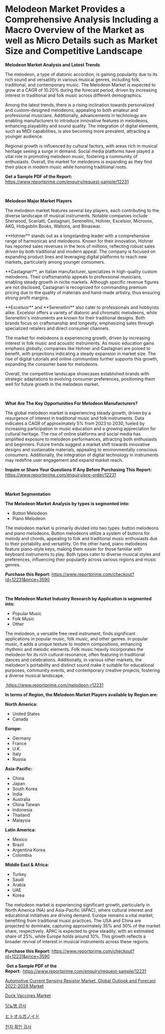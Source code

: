 <p><h1>Melodeon Market Provides a Comprehensive Analysis Including a Macro Overview of the Market as well as Micro Details such as Market Size and Competitive Landscape</h1></p><p><strong>Melodeon Market Analysis and Latest Trends</strong></p>
<p><p>The melodeon, a type of diatonic accordion, is gaining popularity due to its rich sound and versatility in various musical genres, including folk, traditional, and contemporary music. The Melodeon Market is expected to grow at a CAGR of 10.20% during the forecast period, driven by increasing interest in traditional and folk music across different demographics. </p><p>Among the latest trends, there is a rising inclination towards personalized and custom-designed melodeons, appealing to both amateur and professional musicians. Additionally, advancements in technology are enabling manufacturers to introduce innovative features in melodeons, enhancing playability and sound quality. The integration of digital elements, such as MIDI capabilities, is also becoming more prevalent, attracting a younger audience. </p><p>Regional growth is influenced by cultural factors, with areas rich in musical heritage seeing a surge in demand. Social media platforms have played a vital role in promoting melodeon music, fostering a community of enthusiasts. Overall, the market for melodeons is expanding as they find their place in modern music while honoring traditional roots.</p></p>
<p><strong>Get a Sample PDF of the Report:&nbsp;</strong> <a href="https://www.reportprime.com/enquiry/request-sample/12231">https://www.reportprime.com/enquiry/request-sample/12231</a></p>
<p>&nbsp;</p>
<p><strong>Melodeon Major Market Players</strong></p>
<p><p>The melodeon market features several key players, each contributing to the diverse landscape of musical instruments. Notable companies include Sherwood, Scarlatti, Castagnari, Serenellini, Hohner, Excelsior, Microvox, AKG, Hobgoblin Books, Waltons, and Binaswar.</p><p>**Hohner** stands out as a longstanding leader with a comprehensive range of harmonicas and melodeons. Known for their innovation, Hohner has reported sales revenues in the tens of millions, reflecting robust sales driven by both traditional and modern appeal. The company is focused on expanding product lines and leveraging digital platforms to reach new markets, particularly among younger consumers.</p><p>**Castagnari**, an Italian manufacturer, specializes in high-quality custom melodeons. Their craftsmanship appeals to professional musicians, enabling steady growth in niche markets. Although specific revenue figures are not disclosed, Castagnari is recognized for commanding premium pricing due to the quality of materials and hand-made artistry, thus ensuring strong profit margins.</p><p>**Excelsior** and **Serenellini** also cater to professionals and hobbyists alike. Excelsior offers a variety of diatonic and chromatic melodeons, while Serenellini's instruments are known for their traditional designs. Both brands focus on craftsmanship and longevity, emphasizing sales through specialized retailers and direct consumer channels.</p><p>The market for melodeons is experiencing growth, driven by increasing interest in folk music and acoustic instruments. As music education gains emphasis globally, companies like Hohner and Castagnari are poised to benefit, with projections indicating a steady expansion in market size. The rise of digital tutorials and online communities further supports this growth, expanding the consumer base for melodeons. </p><p>Overall, the competitive landscape showcases established brands with strategic adaptations to evolving consumer preferences, positioning them well for future growth in the melodeon market.</p></p>
<p>&nbsp;</p>
<p><strong>What Are The Key Opportunities For Melodeon Manufacturers?</strong></p>
<p><p>The global melodeon market is experiencing steady growth, driven by a resurgence of interest in traditional music and folk instruments. Data indicates a CAGR of approximately 5% from 2023 to 2030, fueled by increasing participation in music education and a growing appreciation for cultural heritage. The rise of online platforms and social media has amplified exposure to melodeon performances, attracting both enthusiasts and beginners. Future trends suggest a market shift towards innovative designs and sustainable materials, appealing to environmentally conscious consumers. Additionally, the integration of digital technology in instruments may redefine user engagement and expand market reach.</p></p>
<p><strong>Inquire or Share Your Questions If Any Before Purchasing This Report:</strong> <a href="https://www.reportprime.com/enquiry/pre-order/12231">https://www.reportprime.com/enquiry/pre-order/12231</a></p>
<p>&nbsp;</p>
<p><strong>Market Segmentation</strong></p>
<p><strong>The Melodeon Market Analysis by types is segmented into:</strong></p>
<p><ul><li>Button Melodeon</li><li>Piano Melodeon</li></ul></p>
<p><p>The melodeon market is primarily divided into two types: button melodeons and piano melodeons. Button melodeons utilize a system of buttons for melody and chords, appealing to folk and traditional music enthusiasts due to their portability and versatility. On the other hand, piano melodeons feature piano-style keys, making them easier for those familiar with keyboard instruments to play. Both types cater to diverse musical styles and preferences, influencing their popularity across various regions and music genres.</p></p>
<p><strong>Purchase this Report:&nbsp;</strong><a href="https://www.reportprime.com/checkout?id=12231&price=3590">https://www.reportprime.com/checkout?id=12231&price=3590</a></p>
<p>&nbsp;</p>
<p><strong>The Melodeon Market Industry Research by Application is segmented into:</strong></p>
<p><ul><li>Popular Music</li><li>Folk Music</li><li>Other</li></ul></p>
<p><p>The melodeon, a versatile free reed instrument, finds significant applications in popular music, folk music, and other genres. In popular music, it adds a unique texture to modern compositions, enhancing rhythmic and melodic elements. Folk music heavily incorporates the melodeon for its rich cultural resonance, often featuring in traditional dances and celebrations. Additionally, in various other markets, the melodeon's portability and distinct sound make it suitable for educational purposes, community events, and contemporary creative projects, fostering a diverse musical landscape.</p></p>
<p><a href="https://www.reportprime.com/melodeon-r12231">&nbsp;https://www.reportprime.com/melodeon-r12231</a></p>
<p><strong>In terms of Region, the Melodeon Market Players available by Region are:</strong></p>
<p>
    <p> <strong> North America: </strong>
        <ul>
            <li>United States</li>
            <li>Canada</li>
        </ul>
        </p> 
    <p> <strong> Europe: </strong>
        <ul>
            <li>Germany</li>
            <li>France</li>
            <li>U.K.</li>
            <li>Italy</li>
            <li>Russia</li>
        </ul>
        </p> 
    <p> <strong> Asia-Pacific: </strong>
        <ul>
            <li>China</li>
            <li>Japan</li>
            <li>South Korea</li>
            <li>India</li>
            <li>Australia</li>
            <li>China Taiwan</li>
            <li>Indonesia</li>
            <li>Thailand</li>
            <li>Malaysia</li>
        </ul>
        </p> 
    <p> <strong> Latin America: </strong>
        <ul>
            <li>Mexico</li>
            <li>Brazil</li>
            <li>Argentina Korea</li>
            <li>Colombia</li>
        </ul>
        </p> 
    <p> <strong> Middle East & Africa: </strong>
        <ul>
            <li>Turkey</li>
            <li>Saudi</li>
            <li>Arabia</li>
            <li>UAE</li>
            <li>Korea</li>
        </ul>
    </p>
    </p>
<p><p>The melodeon market is experiencing significant growth, particularly in North America (NA) and Asia-Pacific (APAC), where cultural interest and educational initiatives are driving demand. Europe remains a vital market, benefiting from traditional music practices. The USA and China are projected to dominate, capturing approximately 35% and 30% of the market share, respectively. APAC is expected to grow steadily, with an estimated share of 25%, while Europe holds around 10%. This growth reflects a broader revival of interest in musical instruments across these regions.</p></p>
<p><strong>Purchase this Report: </strong><a href="https://www.reportprime.com/checkout?id=12231&price=3590">https://www.reportprime.com/checkout?id=12231&price=3590</a></p>
<p>&nbsp;<strong>Get a Sample PDF of the Report:&nbsp;&nbsp;</strong><a href="https://www.reportprime.com/enquiry/request-sample/12231">https://www.reportprime.com/enquiry/request-sample/12231</a></p>
<p><strong></strong></p>
<p><p><a href="https://www.linkedin.com/pulse/automotive-current-sensing-resistor-market-global-outlook-ucuif?trackingId=gmDc%2FfriRbOIrpRLQUl0zw%3D%3D">Automotive Current Sensing Resistor Market, Global Outlook and Forecast 2022-2028 Market</a></p><p><a href="https://medium.com/@akshatreportprime/mapping-the-duck-vaccines-market-trends-challenges-and-breakthroughs-2024-2031-fee77aeea425">Duck Vaccines Market</a></p><p><a href="https://medium.com/@gabrielblanda5656/%EB%8B%B9%EB%87%A8%EB%B3%91-%EA%B2%80%EC%82%AC-%EC%8B%9C%EC%9E%A5-%EC%A0%84%EB%A7%9D-%EC%A2%85%ED%95%A9-%EC%82%B0%EC%97%85-%EB%B6%84%EC%84%9D-2024%EB%85%84%EB%B6%80%ED%84%B0-2031%EB%85%84%EA%B9%8C%EC%A7%80-80f0647419a1">당뇨병 검사</a></p><p><a href="https://medium.com/@beaumontdavv7mp/%E3%83%92%E3%83%88%E3%82%AA%E3%83%AB%E3%82%AC%E3%83%8E%E3%82%A4%E3%83%89%E5%B8%82%E5%A0%B4-%E3%82%B0%E3%83%AD%E3%83%BC%E3%83%90%E3%83%AB%E5%B8%82%E5%A0%B4%E3%82%B7%E3%82%A7%E3%82%A2%E3%81%A8%E3%83%A9%E3%83%B3%E3%82%AD%E3%83%B3%E3%82%B0-%E7%B7%8F%E5%A3%B2%E4%B8%8A%E3%81%8A%E3%82%88%E3%81%B3%E9%9C%80%E8%A6%81%E4%BA%88%E6%B8%AC2024%E5%B9%B4-2031%E5%B9%B4-99a79836b850">ヒトオルガノイド</a></p><p><a href="https://medium.com/@gabrielblanda5656/%EA%B8%80%EB%A1%9C%EB%B2%8C-%EC%B9%9C%EC%9E%90-%ED%99%95%EC%9D%B8-%ED%85%8C%EC%8A%A4%ED%8A%B8-%EC%82%B0%EC%97%85-%EC%9C%A0%ED%98%95-%EC%9D%91%EC%9A%A9-%EC%8B%9C%EC%9E%A5-%EC%B0%B8%EC%97%AC%EC%9E%90-%EC%A7%80%EC%97%AD-%EC%84%B1%EC%9E%A5-%EB%B6%84%EC%84%9D-%EB%B0%8F-%EB%AF%B8%EB%9E%98-%EC%8B%9C%EB%82%98%EB%A6%AC%EC%98%A4-2024-2031-2af1386a5b5b">친자 확인 검사</a></p></p>